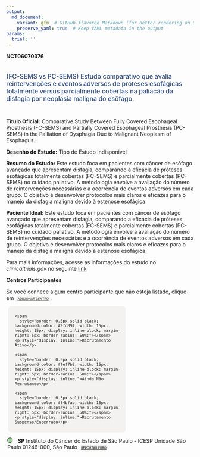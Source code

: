 ```yaml
---
output: 
  md_document:
    variant: gfm  # GitHub-flavored Markdown (for better rendering on GitHub)
    preserve_yaml: true  # Keep YAML metadata in the output
params:
  trial: ''
---
```


**NCT06070376**

<div style="padding: 5px 5px 5px 0px; font-size: 1.20em; font-weight: 500; color: #2E4A7F; text-align: left; margin-bottom: 20px">

(FC-SEMS vs PC-SEMS) Estudo comparativo que avalia reintervenções e
eventos adversos de próteses esofágicas totalmente versus parcialmente
cobertas na paliacão da disfagia por neoplasia maligna do esôfago.

</div>

**Título Oficial:** Comparative Study Between Fully Covered Esophageal
Prosthesis (FC-SEMS) and Partially Covered Esophageal Prosthesis
(PC-SEMS) in the Palliation of Dysphagia Due to Malignant Neoplasm of
Esophagus.

**Desenho do Estudo:** Tipo de Estudo Indisponivel

**Resumo do Estudo:** Este estudo foca em pacientes com câncer de
esôfago avançado que apresentam disfagia, comparando a eficácia de
próteses esofágicas totalmente cobertas (FC-SEMS) e parcialmente
cobertas (PC-SEMS) no cuidado paliativo. A metodologia envolve a
avaliação do número de reintervenções necessárias e a ocorrência de
eventos adversos em cada grupo. O objetivo é desenvolver protocolos mais
claros e eficazes para o manejo da disfagia maligna devido à estenose
esofágica.

**Paciente Ideal:** Este estudo foca em pacientes com câncer de esôfago
avançado que apresentam disfagia, comparando a eficácia de próteses
esofágicas totalmente cobertas (FC-SEMS) e parcialmente cobertas
(PC-SEMS) no cuidado paliativo. A metodologia envolve a avaliação do
número de reintervenções necessárias e a ocorrência de eventos adversos
em cada grupo. O objetivo é desenvolver protocolos mais claros e
eficazes para o manejo da disfagia maligna devido à estenose esofágica.

Para mais informações, acesse as informações do estudo no
*clinicaltrials.gov* no seguinte
[link](https://clinicaltrials.gov/ct2/show/NCT06070376)

**Centros Participantes**

Se você conhece algum centro participante que não esteja listado, clique
em
<span style="color: #2E4A7F; margin-left: 2px; padding: 4px; background-color: #f3f2f1; border-radius: 8px; font-weight: 500; font-size: 0.6em"><a
href="https://flazar.shinyapps.io/formsapp?study_nct_id=NCT06070376&amp;location_id=N%2FA&amp;location_full_name=N%2FA&amp;form_type=Adicionar%20Centro"
target="_blank">ADICIONAR CENTRO</a></span>.

<div style="margin-bottom: 8px; margin-left: 5px; padding: 8px; max-width: 300px; background-color: #f3f2f1; border-radius: 8px; font-size: 0.9em">

<div style="margin-left: 10px;">

    <span 
      style="border: 0.5px solid black; background-color: #9fd89f; width: 15px; height: 15px; display: inline-block; margin-right: 5px; border-radius: 50%;"></span>
    <p style="display: inline;">Recrutamento Ativo</p>

</div>

<div style="margin-left: 10px;">

    <span 
      style="border: 0.5px solid black; background-color: #fef7b2; width: 15px; height: 15px; display: inline-block; margin-right: 5px; border-radius: 50%;"></span>
    <p style="display: inline;">Ainda Não Recrutando</p>

</div>

<div style="margin-left: 10px;">

    <span 
      style="border: 0.5px solid black; background-color: #f4bfab; width: 15px; height: 15px; display: inline-block; margin-right: 5px; border-radius: 50%;"></span>
    <p style="display: inline;">Recrutamento Suspenso/Encerrado</p>

</div>

</div>

<div style="margin: 3px;">

<span style="border: 0.5px solid black; display: inline-block; width: 12px; height: 12px; border-radius: 50%; margin-right: 10px; padding-bottom: 0px; background-color: #9fd89f;"></span>
<b>SP</b> Instituto do Câncer do Estado de São Paulo - ICESP Unidade São
Paulo 01246-000, São Paulo
<span style="color: #2E4A7F; margin-left: 2px; padding: 4px; background-color: #f3f2f1; border-radius: 8px; font-weight: 500; font-size: 0.6em"><a
href="https://flazar.shinyapps.io/formsapp?study_nct_id=NCT06070376&amp;location_id=INSTITUTODOCANCERDOESTADODESAOPAULOSAOPAULO01246000BRAZIL&amp;location_full_name=Instituto%20do%20C%C3%A2ncer%20do%20Estado%20de%20S%C3%A3o%20Paulo%20-%20ICESP%20Unidade%20S%C3%A3o%20Paulo%2C%2001246-000%2C%20S%C3%A3o%20Paulo&amp;form_type=Reportar%20Erro"
target="_blank">REPORTAR ERRO</a></span>

</div>
